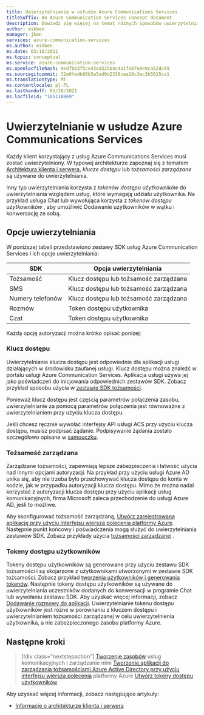 ```yaml
---
title: Uwierzytelnianie w usłudze Azure Communications Services
titleSuffix: An Azure Communication Services concept document
description: Dowiedz się więcej na temat różnych sposobów uwierzytelniania aplikacji lub usługi w ramach usług komunikacyjnych.
author: mikben
manager: jken
services: azure-communication-services
ms.author: mikben
ms.date: 03/10/2021
ms.topic: conceptual
ms.service: azure-communication-services
ms.openlocfilehash: 9edfb63f5ce43ed325b4c4a1fa67e0e9ca52dc89
ms.sourcegitcommit: 32e0fedb80b5a5ed0d2336cea18c3ec3b5015ca1
ms.translationtype: MT
ms.contentlocale: pl-PL
ms.lasthandoff: 03/30/2021
ms.locfileid: "105110869"
---
```

# <a name="authenticate-to-azure-communication-services"></a>Uwierzytelnianie w usłudze Azure Communications Services

Każdy klient korzystający z usług Azure Communications Services musi zostać uwierzytelniony. W typowej architekturze zapoznaj się z tematem [Architektura klienta i serwera](./client-and-server-architecture.md), *klucze dostępu* lub *tożsamości zarządzane* są używane do uwierzytelniania.

Inny typ uwierzytelniania korzysta z *tokenów dostępu użytkowników* do uwierzytelniania względem usług, które wymagają udziału użytkownika. Na przykład usługa Chat lub wywołująca korzysta z *tokenów dostępu użytkowników* , aby umożliwić Dodawanie użytkowników w wątku i konwersację ze sobą.

## <a name="authentication-options"></a>Opcje uwierzytelniania

W poniższej tabeli przedstawiono zestawy SDK usług Azure Communication Services i ich opcje uwierzytelniania:

| SDK    | Opcja uwierzytelniania                               |
| ----------------- | ----------------------------------------------------|
| Tożsamość          | Klucz dostępu lub tożsamość zarządzana                      |
| SMS               | Klucz dostępu lub tożsamość zarządzana                      |
| Numery telefonów     | Klucz dostępu lub tożsamość zarządzana                      |
| Rozmów           | Token dostępu użytkownika                                   |
| Czat              | Token dostępu użytkownika                                   |

Każdą opcję autoryzacji można krótko opisać poniżej:

### <a name="access-key"></a>Klucz dostępu

Uwierzytelnianie klucza dostępu jest odpowiednie dla aplikacji usługi działających w środowisku zaufanej usługi. Klucz dostępu można znaleźć w portalu usługi Azure Communication Services. Aplikacja usługi używa jej jako poświadczeń do inicjowania odpowiednich zestawów SDK. Zobacz przykład sposobu użycia w [zestawie SDK tożsamości](../quickstarts/access-tokens.md). 

Ponieważ klucz dostępu jest częścią parametrów połączenia zasobu, uwierzytelnianie za pomocą parametrów połączenia jest równoważne z uwierzytelnianiem przy użyciu klucza dostępu.

Jeśli chcesz ręcznie wywołać interfejsy API usługi ACS przy użyciu klucza dostępu, musisz podpisać żądanie. Podpisywanie żądania zostało szczegółowo opisane w [samouczku](../tutorials/hmac-header-tutorial.md).

### <a name="managed-identity"></a>Tożsamość zarządzana

Zarządzane tożsamości, zapewniają lepsze zabezpieczenia i łatwość użycia nad innymi opcjami autoryzacji. Na przykład przy użyciu usługi Azure AD unika się, aby nie trzeba było przechowywać klucza dostępu do konta w kodzie, jak w przypadku autoryzacji klucza dostępu. Mimo że można nadal korzystać z autoryzacji klucza dostępu przy użyciu aplikacji usług komunikacyjnych, firma Microsoft zaleca przechodzenie do usługi Azure AD, jeśli to możliwe. 

Aby skonfigurować tożsamość zarządzaną, [Utwórz zarejestrowaną aplikację przy użyciu interfejsu wiersza polecenia platformy Azure](../quickstarts/managed-identity-from-cli.md). Następnie punkt końcowy i poświadczenia mogą służyć do uwierzytelniania zestawów SDK. Zobacz przykłady użycia [tożsamości zarządzanej](../quickstarts/managed-identity.md) .

### <a name="user-access-tokens"></a>Tokeny dostępu użytkowników

Tokeny dostępu użytkowników są generowane przy użyciu zestawu SDK tożsamości i są skojarzone z użytkownikami utworzonymi w zestawie SDK tożsamości. Zobacz przykład [tworzenia użytkowników i generowania tokenów](../quickstarts/access-tokens.md). Następnie tokeny dostępu użytkowników są używane do uwierzytelniania uczestników dodanych do konwersacji w programie Chat lub wywołaniu zestawu SDK. Aby uzyskać więcej informacji, zobacz [Dodawanie rozmowy do aplikacji](../quickstarts/chat/get-started.md). Uwierzytelnianie tokenu dostępu użytkowników jest różne w porównaniu z kluczem dostępu i uwierzytelnianiem tożsamości zarządzanej w celu uwierzytelnienia użytkownika, a nie zabezpieczonego zasobu platformy Azure.

## <a name="next-steps"></a>Następne kroki

> [!div class="nextstepaction"]
> [Tworzenie zasobów](../quickstarts/create-communication-resource.md) 
>  usług komunikacyjnych i zarządzanie nimi [Tworzenie aplikacji do zarządzania tożsamościami Azure Active Directory przy użyciu interfejsu wiersza polecenia](../quickstarts/managed-identity-from-cli.md) 
>  platformy Azure [Utwórz tokeny dostępu użytkowników](../quickstarts/access-tokens.md)

Aby uzyskać więcej informacji, zobacz następujące artykuły:
- [Informacje o architekturze klienta i serwera](../concepts/client-and-server-architecture.md)
